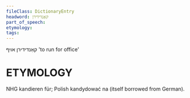 ```yaml
---
fileClass: DictionaryEntry
headword: קאַנדידירן
part_of_speech: 
etymology: 
tags: 
---
```

קאַנדידירן
אויף
'to run for office'

ETYMOLOGY
===========
NHG kandieren für; Polish kandydować na (itself borrowed from German).